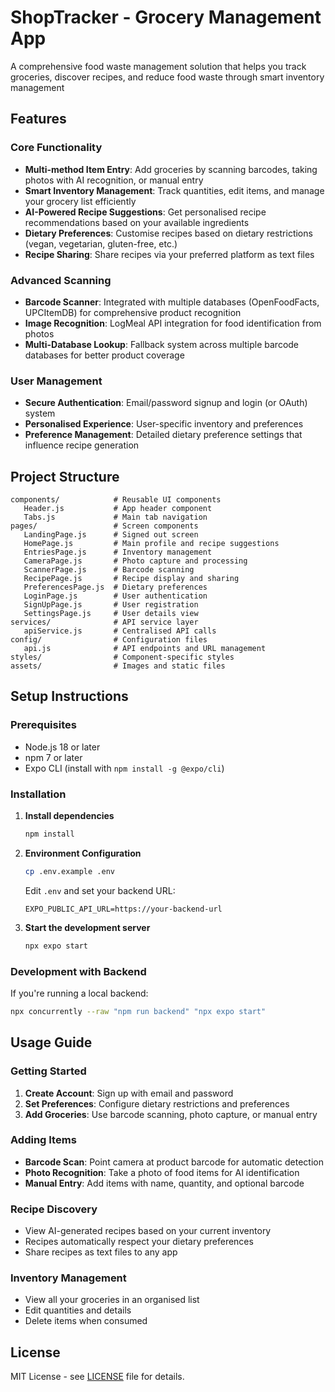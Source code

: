 # ShopTracker - Grocery Management App

A comprehensive food waste management solution that helps you track groceries, discover recipes, and reduce food waste through smart inventory management

## Features

### Core Functionality
- **Multi-method Item Entry**: Add groceries by scanning barcodes, taking photos with AI recognition, or manual entry
- **Smart Inventory Management**: Track quantities, edit items, and manage your grocery list efficiently
- **AI-Powered Recipe Suggestions**: Get personalised recipe recommendations based on your available ingredients
- **Dietary Preferences**: Customise recipes based on dietary restrictions (vegan, vegetarian, gluten-free, etc.)
- **Recipe Sharing**: Share recipes via your preferred platform as text files

### Advanced Scanning
- **Barcode Scanner**: Integrated with multiple databases (OpenFoodFacts, UPCItemDB) for comprehensive product recognition
- **Image Recognition**: LogMeal API integration for food identification from photos
- **Multi-Database Lookup**: Fallback system across multiple barcode databases for better product coverage

### User Management
- **Secure Authentication**: Email/password signup and login (or OAuth) system
- **Personalised Experience**: User-specific inventory and preferences
- **Preference Management**: Detailed dietary preference settings that influence recipe generation

## Project Structure

```
components/            # Reusable UI components
   Header.js           # App header component
   Tabs.js             # Main tab navigation
pages/                 # Screen components
   LandingPage.js      # Signed out screen
   HomePage.js         # Main profile and recipe suggestions
   EntriesPage.js      # Inventory management
   CameraPage.js       # Photo capture and processing
   ScannerPage.js      # Barcode scanning
   RecipePage.js       # Recipe display and sharing
   PreferencesPage.js  # Dietary preferences
   LoginPage.js        # User authentication
   SignUpPage.js       # User registration
   SettingsPage.js     # User details view 
services/              # API service layer
   apiService.js       # Centralised API calls
config/                # Configuration files
   api.js              # API endpoints and URL management
styles/                # Component-specific styles
assets/                # Images and static files
```

## Setup Instructions

### Prerequisites
- Node.js 18 or later
- npm 7 or later
- Expo CLI (install with `npm install -g @expo/cli`)

### Installation

1. **Install dependencies**
   ```bash
   npm install
   ```

2. **Environment Configuration**
   ```bash
   cp .env.example .env
   ```
   Edit `.env` and set your backend URL:
   ```
   EXPO_PUBLIC_API_URL=https://your-backend-url
   ```

3. **Start the development server**
   ```bash
   npx expo start
   ```

### Development with Backend
If you're running a local backend:
```bash
npx concurrently --raw "npm run backend" "npx expo start"
```

## Usage Guide

### Getting Started
1. **Create Account**: Sign up with email and password
2. **Set Preferences**: Configure dietary restrictions and preferences
3. **Add Groceries**: Use barcode scanning, photo capture, or manual entry

### Adding Items
- **Barcode Scan**: Point camera at product barcode for automatic detection
- **Photo Recognition**: Take a photo of food items for AI identification
- **Manual Entry**: Add items with name, quantity, and optional barcode

### Recipe Discovery
- View AI-generated recipes based on your current inventory
- Recipes automatically respect your dietary preferences
- Share recipes as text files to any app

### Inventory Management
- View all your groceries in an organised list
- Edit quantities and details
- Delete items when consumed

## License

MIT License - see [LICENSE](LICENSE) file for details.
